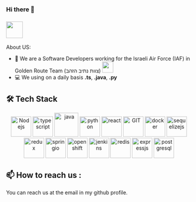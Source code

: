 ### Hi there 👋

### <img src="https://github.com/TheDudeThatCode/TheDudeThatCode/blob/master/Assets/Developer.gif" width="45px">

About US:
- 🏦 We are a Software Developers working for the Israeli Air Force (IAF) in Golden Route Team (צוות נתיב הזהב)
      <img src="https://media.giphy.com/media/WUlplcMpOCEmTGBtBW/giphy.gif" width="30">
- 💻 We using on a daily basis  **.ts**, **.java**, **.py**



## 🛠 Tech Stack

<p align="center">
       <img src="https://www.vectorlogo.zone/logos/nodejs/nodejs-icon.svg" alt="Nodejs" width="55" height="55"/>
       <img src="https://www.vectorlogo.zone/logos/typescriptlang/typescriptlang-icon.svg" alt="typescript" width="55" height="55"/>
      <img src="https://www.vectorlogo.zone/logos/java/java-icon.svg" alt="java" width="65" height="65"/> 
      <img src="https://www.vectorlogo.zone/logos/python/python-icon.svg" alt="python" width="55" height="55"/>
      <img src="https://www.vectorlogo.zone/logos/reactjs/reactjs-icon.svg" alt="react" width="55" height="55"/>
      <img src="https://www.vectorlogo.zone/logos/git-scm/git-scm-icon.svg" alt="GIT" width="55" height="55"/> 
      <img src="https://www.vectorlogo.zone/logos/docker/docker-official.svg" alt="docker" width="55" height="55"/>
      <img src="https://www.vectorlogo.zone/logos/sequelizejs/sequelizejs-icon.svg" alt="sequelizejs" width="55" height="55"/>
      <img src="https://github.com/detain/svg-logos/blob/master/svg/redux.svg" alt="redux" width="55" height="55"/>
      <img src="https://www.vectorlogo.zone/logos/springio/springio-icon.svg" alt="springio" width="55" height="55"/>
      <img src="https://www.vectorlogo.zone/logos/openshift/openshift-icon.svg" alt="openshift" width="55" height="55"/>
      <img src="https://www.vectorlogo.zone/logos/jenkins/jenkins-icon.svg" alt="jenkins" width="55" height="55"/>
      <img src="https://www.vectorlogo.zone/logos/redis/redis-icon.svg" alt="redis" width="55" height="55"/>
      <img src="https://www.vectorlogo.zone/logos/expressjs/expressjs-icon.svg" alt="expressjs" width="55" height="55"/>
      <img src="https://www.vectorlogo.zone/logos/postgresql/postgresql-icon.svg" alt="postgresql" width="55" height="55"/>
      
      
</p>


## 📫 How to reach us :
You can reach us at the email in my github profile.
